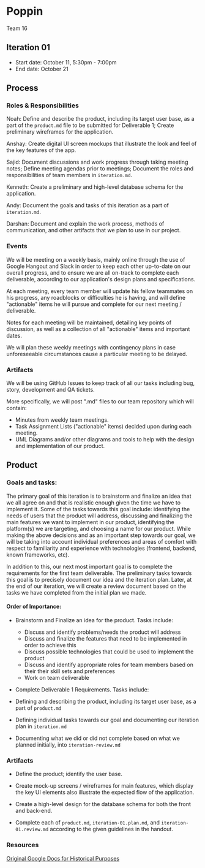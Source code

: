 # Poppin
Team 16

## Iteration 01

 * Start date: October 11, 5:30pm - 7:00pm
 * End date: October 21

## Process

### Roles & Responsibilities

Noah: Define and describe the product, including its target user base, as a part of the `product.md` file to be submitted for Deliverable 1; Create preliminary wireframes for the application.

Anshay: Create digital UI screen mockups that illustrate the look and feel of the key features of the app.

Sajid: Document discussions and work progress through taking meeting notes; Define meeting agendas prior to meetings; Document the roles and responsibilities of team members in `iteration.md`.

Kenneth: Create a preliminary and high-level database schema for the application.

Andy: Document the goals and tasks of this iteration as a part of `iteration.md`.

Darshan: Document and explain the work process, methods of communication, and other artifacts that we plan to use in our project.

### Events

We will be meeting on a weekly basis, mainly online through the use of
Google Hangout and Slack in order to keep each other up-to-date on our overall
progress, and to ensure we are all on-track to complete each deliverable,
according to our application's design plans and specifications.

At each meeting, every team member will update his fellow teammates on his
progress, any roadblocks or difficulties he is having, and will define
"actionable" items he will pursue and complete for our next meeting / deliverable.

Notes for each meeting will be maintained, detailing key points of discussion,
as well as a collection of all "actionable" items and important dates.

We will plan these weekly meetings with contingency plans in case unforeseeable
circumstances cause a particular meeting to be delayed.

### Artifacts

We will be using GitHub Issues to keep track of all our tasks including bug, story, development and QA tickets.

More specifically, we will post ".md" files to our team repository which will contain:
 * Minutes from weekly team meetings.
 * Task Assignment Lists ("actionable" items) decided upon during each meeting.
 * UML Diagrams and/or other diagrams and tools to help with the design and implementation of our product.

## Product

### Goals and tasks:

The primary goal of this iteration is to brainstorm and finalize an idea that we all agree on and that is realistic enough given the time we have to implement it. Some of the tasks towards this goal include: identifying the needs of users that the product will address, discussing and finalizing the main features we want to implement in our product, identifying the platform(s) we are targeting,  and choosing a name for our product. While making the above decisions and as an important step towards our goal, we will be taking into account individual preferences and areas of comfort with respect to familiarity and experience with technologies (frontend, backend, known frameworks, etc).

In addition to this, our next most important goal is to complete the requirements for the first team deliverable. The preliminary tasks towards this goal is to precisely document our idea and the iteration plan. Later, at the end of our iteration, we will create a review document based on the tasks we have completed from the initial plan we made.

#### Order of Importance:

 * Brainstorm and Finalize an idea for the product. Tasks include:
   * Discuss and identify problems/needs the product will address
   * Discuss and finalize the features that need to be implemented in order to achieve this
   * Discuss possible technologies that could be used to implement the product
   * Discuss and identify appropriate roles for team members based on their their skill sets and preferences
   * Work on team deliverable


 * Complete Deliverable 1 Requirements. Tasks include:

  * Defining and describing the product, including its target user base, as a part of  `product.md`
  * Defining individual tasks towards our goal and documenting our iteration plan in `iteration.md`
  * Documenting what we did or did not complete based on what we planned initially, into `iteration-review.md`

### Artifacts

* Define the product; identify the user base.

* Create mock-up screens / wireframes for main features, which display the key UI elements also illustrate the expected flow of the application.

* Create a high-level design for the database schema for both the front and back-end.

* Complete each of `product.md`, `iteration-01.plan.md`, and `iteration-01.review.md` according to the given guidelines in the handout.

### Resources

[Original Google Docs for Historical Purposes](https://docs.google.com/document/d/1OYAroTSgMiLIGQLJKq1drYYsi1uI5GadhCo3lpJ4oeI/edit?usp=sharing)
